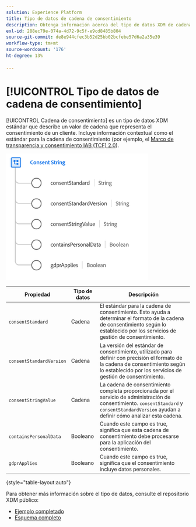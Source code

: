 ```yaml
---
solution: Experience Platform
title: Tipo de datos de cadena de consentimiento
description: Obtenga información acerca del tipo de datos XDM de cadena de consentimiento.
exl-id: 288ec79e-074a-4d72-9c5f-e9cd8485b804
source-git-commit: de8e944cfec3b52d25bb02bcfebe57d6a2a35e39
workflow-type: tm+mt
source-wordcount: '176'
ht-degree: 13%

---
```


# [!UICONTROL Tipo de datos de cadena de consentimiento]

[!UICONTROL Cadena de consentimiento] es un tipo de datos XDM estándar que describe un valor de cadena que representa el consentimiento de un cliente. Incluye información contextual como el estándar para la cadena de consentimiento (por ejemplo, el [Marco de transparencia y consentimiento IAB (TCF) 2.0](../field-groups/profile/iab.md)).

![](../images/data-types/consent-string.png)

| Propiedad | Tipo de datos | Descripción |
| --- | --- | --- |
| `consentStandard` | Cadena | El estándar para la cadena de consentimiento. Esto ayuda a determinar el formato de la cadena de consentimiento según lo establecido por los servicios de gestión de consentimiento. |
| `consentStandardVersion` | Cadena | La versión del estándar de consentimiento, utilizado para definir con precisión el formato de la cadena de consentimiento según lo establecido por los servicios de gestión de consentimiento. |
| `consentStringValue` | Cadena | La cadena de consentimiento completa proporcionada por el servicio de administración de consentimiento. `consentStandard` y `consentStandardVersion` ayudan a definir cómo analizar esta cadena. |
| `containsPersonalData` | Booleano | Cuando este campo es true, significa que esta cadena de consentimiento debe procesarse para la aplicación del consentimiento. |
| `gdprApplies` | Booleano | Cuando este campo es true, significa que el consentimiento incluye datos personales. |

{style="table-layout:auto"}

Para obtener más información sobre el tipo de datos, consulte el repositorio XDM público:

* [Ejemplo completado](https://github.com/adobe/xdm/blob/master/components/datatypes/consent/consentstring.example.1.json)
* [Esquema completo](https://github.com/adobe/xdm/blob/master/components/datatypes/consent/consentstring.schema.json)
